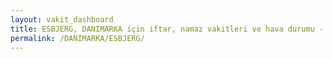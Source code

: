 ```yaml
---
layout: vakit_dashboard
title: ESBJERG, DANIMARKA için iftar, namaz vakitleri ve hava durumu - ilçe/eyalet seç
permalink: /DANIMARKA/ESBJERG/
---
```


<script type="text/javascript">
  var GLOBAL_COUNTRY = 'DANIMARKA';
  var GLOBAL_CITY = 'ESBJERG';
  var GLOBAL_STATE = '';
  var lat = 72;
  var lon = 21;
</script>

